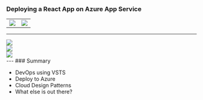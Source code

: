 ### Deploying a React App on Azure App Service

<table>
<tr>
<td><img src="https://upload.wikimedia.org/wikipedia/commons/thumb/a/a7/React-icon.svg/1280px-React-icon.svg.png" border="0" /></td>
<td><img src="https://azure.microsoft.com/svghandler/information-protection?height=600" border="0"/></td>
</tr>
</table>

---
<div>
    <div class="img">
        <img src="http://image.freepik.com/free-vector/businessman-with-a-great-idea_1012-219.jpg" />
    </div>
    <div class="img">
        <img src="http://www.domstechblog.com/wp-content/uploads/2013/04/the-cloud.jpg"/>
    </div>
    <div class="img">
        <img src="http://previsa.rede-rnc.com.br/wp-content/uploads/sites/5/2016/10/1080x675xcertificado-digital.jpg.pagespeed.ic.Zbz50W9RbK.jpg" />
    </div>
</div>
---
### Summary

* DevOps using VSTS
* Deploy to Azure
* Cloud Design Patterns
* What else is out there?